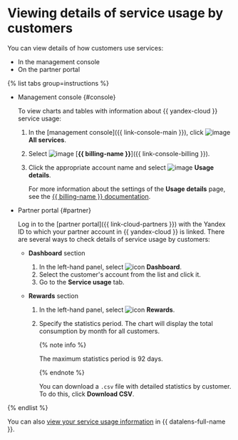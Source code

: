 # Viewing details of service usage by customers

You can view details of how customers use services:

* In the management console
* On the partner portal

{% list tabs group=instructions %}

- Management console {#console}

   To view charts and tables with information about {{ yandex-cloud }} service usage:

   1. In the [management console]({{ link-console-main }}), click ![image](../../_assets/console-icons/dots-9.svg) **All services**.
   1. Select ![image](../../_assets/console-icons/credit-card.svg) [**{{ billing-name }}**]({{ link-console-billing }}).
   1. Click the appropriate account name and select ![image](../../_assets/console-icons/layout-cells-large.svg) **Usage details**.

      For more information about the settings of the **Usage details** page, see the [{{ billing-name }} documentation](../../billing/operations/check-charges.md).

- Partner portal {#partner}

   Log in to the [partner portal]({{ link-cloud-partners }}) with the Yandex ID to which your partner account in {{ yandex-cloud }} is linked. There are several ways to check details of service usage by customers:

   * **Dashboard** section

      1. In the left-hand panel, select ![icon](../../_assets/console-icons/layout-header-side-content.svg) **Dashboard**.
      1. Select the customer's account from the list and click it.
      1. Go to the **Service usage** tab.

   * **Rewards** section

      1. In the left-hand panel, select ![icon](../../_assets/console-icons/medal.svg) **Rewards**.
      1. Specify the statistics period. The chart will display the total consumption by month for all customers.

         {% note info %}

         The maximum statistics period is 92 days.

         {% endnote %}

         You can download a `.csv` file with detailed statistics by customer. To do this, click **Download CSV**.

{% endlist %}

You can also [view your service usage information](../../billing/operations/dashboard.md) in {{ datalens-full-name }}.
